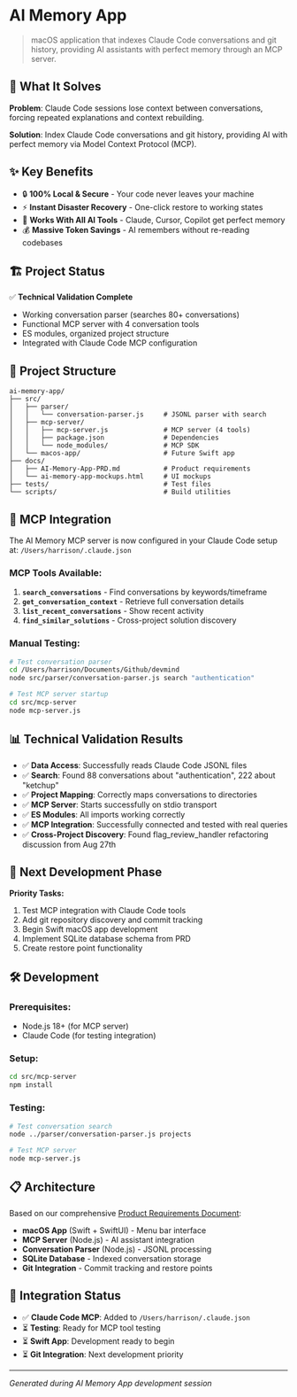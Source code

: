 # AI Memory App

> macOS application that indexes Claude Code conversations and git history, providing AI assistants with perfect memory through an MCP server.

## 🎯 What It Solves

**Problem**: Claude Code sessions lose context between conversations, forcing repeated explanations and context rebuilding.

**Solution**: Index Claude Code conversations and git history, providing AI with perfect memory via Model Context Protocol (MCP).

## ✨ Key Benefits

- 🔒 **100% Local & Secure** - Your code never leaves your machine  
- ⚡ **Instant Disaster Recovery** - One-click restore to working states
- 🤖 **Works With All AI Tools** - Claude, Cursor, Copilot get perfect memory
- 💰 **Massive Token Savings** - AI remembers without re-reading codebases

## 🏗️ Project Status

✅ **Technical Validation Complete**
- Working conversation parser (searches 80+ conversations)
- Functional MCP server with 4 conversation tools  
- ES modules, organized project structure
- Integrated with Claude Code MCP configuration

## 📁 Project Structure

```
ai-memory-app/
├── src/
│   ├── parser/
│   │   └── conversation-parser.js     # JSONL parser with search
│   ├── mcp-server/
│   │   ├── mcp-server.js              # MCP server (4 tools)
│   │   ├── package.json               # Dependencies
│   │   └── node_modules/              # MCP SDK
│   └── macos-app/                     # Future Swift app
├── docs/
│   ├── AI-Memory-App-PRD.md           # Product requirements
│   └── ai-memory-app-mockups.html     # UI mockups
├── tests/                             # Test files
└── scripts/                           # Build utilities
```

## 🚀 MCP Integration

The AI Memory MCP server is now configured in your Claude Code setup at:
`/Users/harrison/.claude.json`

### MCP Tools Available:

1. **`search_conversations`** - Find conversations by keywords/timeframe
2. **`get_conversation_context`** - Retrieve full conversation details  
3. **`list_recent_conversations`** - Show recent activity
4. **`find_similar_solutions`** - Cross-project solution discovery

### Manual Testing:

```bash
# Test conversation parser
cd /Users/harrison/Documents/Github/devmind
node src/parser/conversation-parser.js search "authentication"

# Test MCP server startup
cd src/mcp-server
node mcp-server.js
```

## 📊 Technical Validation Results

- ✅ **Data Access**: Successfully reads Claude Code JSONL files
- ✅ **Search**: Found 88 conversations about "authentication", 222 about "ketchup"
- ✅ **Project Mapping**: Correctly maps conversations to directories  
- ✅ **MCP Server**: Starts successfully on stdio transport
- ✅ **ES Modules**: All imports working correctly
- ✅ **MCP Integration**: Successfully connected and tested with real queries
- ✅ **Cross-Project Discovery**: Found flag_review_handler refactoring discussion from Aug 27th

## 🔄 Next Development Phase

**Priority Tasks:**
1. Test MCP integration with Claude Code tools
2. Add git repository discovery and commit tracking
3. Begin Swift macOS app development  
4. Implement SQLite database schema from PRD
5. Create restore point functionality

## 🛠️ Development

### Prerequisites:
- Node.js 18+ (for MCP server)
- Claude Code (for testing integration)

### Setup:
```bash
cd src/mcp-server
npm install
```

### Testing:
```bash
# Test conversation search
node ../parser/conversation-parser.js projects

# Test MCP server 
node mcp-server.js
```

## 📋 Architecture

Based on our comprehensive [Product Requirements Document](docs/AI-Memory-App-PRD.md):

- **macOS App** (Swift + SwiftUI) - Menu bar interface
- **MCP Server** (Node.js) - AI assistant integration  
- **Conversation Parser** (Node.js) - JSONL processing
- **SQLite Database** - Indexed conversation storage
- **Git Integration** - Commit tracking and restore points

## 🔗 Integration Status

- ✅ **Claude Code MCP**: Added to `/Users/harrison/.claude.json`
- ⏳ **Testing**: Ready for MCP tool testing
- ⏳ **Swift App**: Development ready to begin
- ⏳ **Git Integration**: Next development priority

---

*Generated during AI Memory App development session*